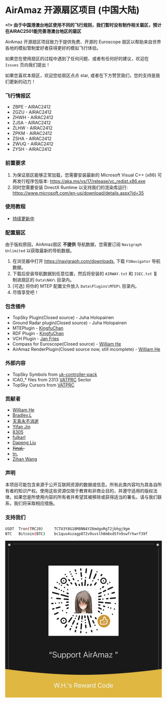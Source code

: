 # AirAmaz 开源扇区项目 (中国大陆)
**<!> 由于中国港澳台地区使用不同的飞行规则，我们暂时没有制作相关扇区，预计在AIRAC2501能完善港澳台地区的扇区**

AirAmaz 开源扇区项目致力于提供免费、开源的 Euroscope 扇区以帮助来自世界各地的模拟管制爱好者获得更好的模拟飞行体验。

如果您在使用扇区的过程中遇到了任何问题、或者有任何好的建议，欢迎在 ``Issues`` 页向我们提出！

如果您喜欢本扇区，欢迎您给扇区点点 star, 或者在下方赞赏我们，您的支持是我们更新的动力！

### 飞行情报区
- ZBPE - AIRAC2412
- ZGZU - AIRAC2412
- ZHWH - AIRAC2412
- ZJSA - AIRAC2412
- ZLHW - AIRAC2412
- ZPKM - AIRAC2412
- ZSHA - AIRAC2412
- ZWUQ - AIRAC2412
- ZYSH - AIRAC2412

### 前置要求
1. 为保证扇区能够正常加载，您需要安装最新的 Microsoft Visual C++ (x86) 可再发行程序包版本: https://aka.ms/vs/17/release/vc_redist.x86.exe
2. 同时您需要安装 DirectX Runtime 以支持我们的渲染库运行: https://www.microsoft.com/en-us/download/details.aspx?id=35

### 使用教程
 - [持续更新中](https://github.com/AirAmaz/AirAmaz-Sector/wiki)

### 配置扇区
由于版权原因，AirAmaz扇区 **不提供** 导航数据，您需要订阅 ``Navigraph Unlimited`` 以获取最新的导航数据。

1. 在浏览器中打开 https://navigraph.com/downloads, 下载 `FSNavigator` 导航数据。
2. 下载后安装导航数据到任意位置，然后将安装的 `AIRWAY.txt` 和 `ISEC.txt` 复制进扇区的 `Data\NAV\` 目录内。
3. [可选] 将你的 MTEP 配置文件放入 `Data\Plugins\MTEP\` 目录内。
4. 尽情享受吧！


### 包含插件
- TopSky Plugin(Closed source) - Juha Holopainen
- Ground Radar plugin(Closed source)  - Juha Holopainen
- MTEPlugin - [KingfuChan](https://github.com/KingfuChan/MTEPlugin-for-EuroScope)
- RDF Plugin - [KingfuChan](https://github.com/KingfuChan/RDF)
- VCH Plugin - [Jan Fries](https://github.com/DrFreas/VCH)
- Compass for Euroscope(Closed source) - [William He](https://github.com/fwilliamhe)
- AirAmaz RenderPlugin(Closed source now, still incomplete) - [William He](https://github.com/fwilliamhe)

### 外部内容
- TopSky Symbols from [uk-controller-pack](https://github.com/VATSIM-UK/uk-controller-pack)
- ICAO_* files from 2313 [VATPRC](https://www.vatprc.net/) Sector
- TopSky Cursors from [VATPRC](https://www.vatprc.net/)

### 贡献者
- [William He](https://github.com/fwilliamhe)
- [Bradley.L](https://github.com/BradleyLu)
- [天真永不消逝](https://github.com/shiguanglindi)
- [Yifan Jin](https://github.com/N28888)
- [8305](https://github.com/wvemil)
- [fulkarl](https://github.com/fulkarl)
- [Dapeng Liu](https://github.com/DapengLiu01)
- [F̶i̶n̶a̶l̶.̶]()
- [tn.]()
- [Zihan Wang]()

### 声明
本项目可能包含来源于公开互联网资源的数据或信息。所有此类内容均为其各自所有者的知识产权。使用这些资源仅限于教育和非商业目的，并遵守适用的版权法律。如果您是所使用内容的所有者并希望其被移除或获得适当的署名，请与我们联系，我们将采取相应措施。

### 支持我们
```bash
USDT  Tron(TRC20)     TCTU3Y8G18M8NN4YZ6mdgoRgT2jbhgj9gm
BTC   Bitcoin(BTC)    bc1quu4szagp072v9uvslh8m8xd5fn9swfrhwrf39f
```
![Support](Data/wechat_support.jpg)